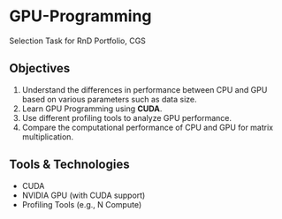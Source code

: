 # GPU-Programming

Selection Task for RnD Portfolio, CGS

## Objectives

1. Understand the differences in performance between CPU and GPU based on various parameters such as data size.
2. Learn GPU Programming using **CUDA**.
3. Use different profiling tools to analyze GPU performance.
4. Compare the computational performance of CPU and GPU for matrix multiplication.

## Tools & Technologies

- CUDA
- NVIDIA GPU (with CUDA support)
- Profiling Tools (e.g., N Compute)
